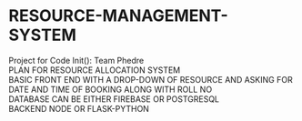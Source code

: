 # RESOURCE-MANAGEMENT-SYSTEM
Project for Code Init(): Team Phedre
<br>PLAN FOR RESOURCE ALLOCATION SYSTEM<br>
BASIC FRONT END WITH A DROP-DOWN OF RESOURCE AND ASKING FOR DATE AND TIME OF BOOKING ALONG WITH ROLL NO<br>
DATABASE CAN BE EITHER FIREBASE OR POSTGRESQL<br>
BACKEND NODE OR FLASK-PYTHON

